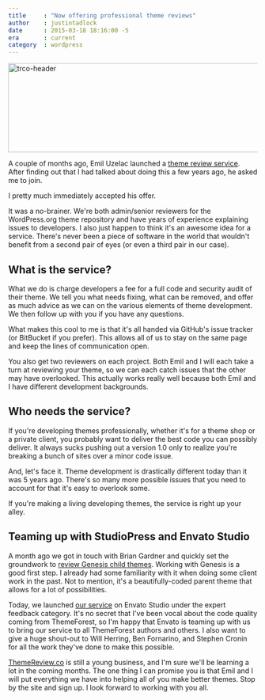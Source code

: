 ```yaml
---
title     : "Now offering professional theme reviews"
author    : justintadlock
date      : 2015-03-18 18:16:00 -5
era       : current
category  : wordpress
---
```


<img src="http://justintadlock.com/blog/wp-content/uploads/2015/03/trco-header.jpg" alt="trco-header" width="940" height="180" class="aligncenter size-full wp-image-7093" />

A couple of months ago, Emil Uzelac launched a [theme review service](http://themereview.co/theme-reviews-as-a-service/).  After finding out that I had talked about doing this a few years ago, he asked me to join.

I pretty much immediately accepted his offer.

It was a no-brainer.  We're both admin/senior reviewers for the WordPress.org theme repository and have years of experience explaining issues to developers.  I also just happen to think it's an awesome idea for a service.  There's never been a piece of software in the world that wouldn't benefit from a second pair of eyes (or even a third pair in our case).

## What is the service?

What we do is charge developers a fee for a full code and security audit of their theme.  We tell you what needs fixing, what can be removed, and offer as much advice as we can on the various elements of theme development.  We then follow up with you if you have any questions.

What makes this cool to me is that it's all handed via GitHub's issue tracker (or BitBucket if you prefer).  This allows all of us to stay on the same page and keep the lines of communication open.

You also get two reviewers on each project.  Both Emil and I will each take a turn at reviewing your theme, so we can each catch issues that the other may have overlooked.  This actually works really well because both Emil and I have different development backgrounds.

## Who needs the service?

If you're developing themes professionally, whether it's for a theme shop or a private client, you probably want to deliver the best code you can possibly deliver.  It always sucks pushing out a version 1.0 only to realize you're breaking a bunch of sites over a minor code issue.

And, let's face it.  Theme development is drastically different today than it was 5 years ago.  There's so many more possible issues that you need to account for that it's easy to overlook some.

If you're making a living developing themes, the service is right up your alley.

## Teaming up with StudioPress and Envato Studio

A month ago we got in touch with Brian Gardner and quickly set the groundwork to [review Genesis child themes](http://themereview.co/genesis-theme-review/).  Working with Genesis is a good first step.  I already had some familiarity with it when doing some client work in the past.  Not to mention, it's a beautifully-coded parent theme that allows for a lot of possibilities.

Today, we launched [our service](https://studio.envato.com/explore/expert-feedback/23631-wordpress-theme-review-code-auditing-and-expert-feedback) on Envato Studio under the expert feedback category.  It's no secret that I've been vocal about the code quality coming from ThemeForest, so I'm happy that Envato is teaming up with us to bring our service to all ThemeForest authors and others.  I also want to give a huge shout-out to Will Herring, Ben Fornarino, and Stephen Cronin for all the work they've done to make this possible.

[ThemeReview.co](http://themereview.co) is still a young business, and I'm sure we'll be learning a lot in the coming months.  The one thing I can promise you is that Emil and I will put everything we have into helping all of you make better themes.  Stop by the site and sign up.  I look forward to working with you all.
